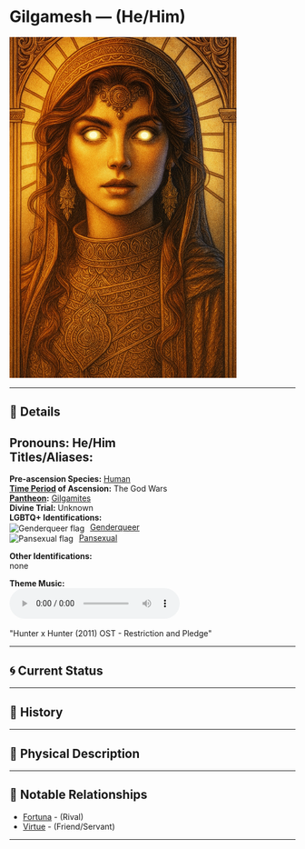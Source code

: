 # Gilgamesh — (He/Him)

<!-- Optional -->
<img src="gilgamesh.jpg" alt="Gilgamesh" style="height: 600px; width: auto;" />

---

## 📕 Details
**Pronouns:** He/Him  
**Titles/Aliases:**  
  -   

**Pre-ascension Species:** [Human](../../../species/human/index.md)  
**[Time Period](../../history/time_periods/) of Ascension:** The God Wars  
**[Pantheon](../../../pantheons):** [Gilgamites](../../../pantheons/gilgamites/index.md)  
**Divine Trial:** Unknown  
**LGBTQ+ Identifications:**  
      <img src="../../flags/genderqueer.jpg" alt="Genderqueer flag" width="30" style="vertical-align: middle; margin-right: 6px;">
  [Genderqueer](../../../identifiers/genderqueer/index.md)  
      <img src="../../flags/pansexual.jpg" alt="Pansexual flag" width="30" style="vertical-align: middle; margin-right: 6px;">
  [Pansexual](../../../identifiers/pansexual/index.md)  

**Other Identifications:**  
  none  

**Theme Music:**  
<audio controls>
  <source src="gilgamesh_|_hunter_x_hunter_(2011)_ost_-_restriction_and_pledge.mp4" type="audio/mpeg">
  Your browser does not support the audio element.
</audio>

"Hunter x Hunter (2011) OST - Restriction and Pledge"  




---

## 🌀 Current Status


---

## 📜 History


---

## 👤 Physical Description


---
## 🧩 Notable Relationships
  - [Fortuna](../fortuna/index.md) - (Rival)  
  - [Virtue](../virtue/index.md) - (Friend/Servant)  

---
